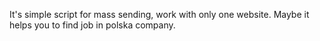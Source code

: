It's simple script for mass sending, work with only one website.
Maybe it helps you to find job in polska company.